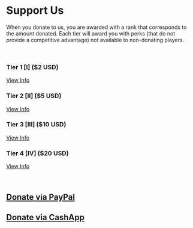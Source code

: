 # Support Us
When you donate to us, you are awarded with a rank that corresponds to the amount donated. Each tier will award you with perks (that do not provide a competitive advantage) not available to non-donating players.

</br>

### **Tier 1** [I] ($2 USD) 
[View Info](tier-1)
### **Tier 2** [II] ($5 USD)
[View Info](tier-2)
### **Tier 3** [III] ($10 USD)
[View Info](tier-3)
### **Tier 4** [IV] ($20 USD)
[View Info](tier-4)

</br>

## [Donate via PayPal](https://ko-fi.com/mrspidercat)
## [Donate via CashApp](https://cash.app/$Karebu2328)